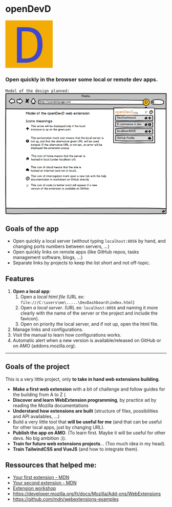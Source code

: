 # openDevD
![icon](icon.png)

### Open quickly in the browser some local or remote dev apps.

`Model of the design planned:`  
![model](docs/main-model.png)

## Goals of the app
- Open quickly a local server (without typing `localhost:8056` by hand, and changing ports numbers between servers, ...)
- Open quickly links on remote apps (like GitHub repos, tasks management software, blogs, ...)
- Separate links by projects to keep the list short and not off-topic.

## Features
1. **Open a local app**:
	1. Open a *local html file* (URL ex: `file:///C:\users\me\.....\DevDashboard\index.html`)
	1. Open *a local server*. (URL ex: `localhost:8056` and naming it more clearly with the name of the server or the project and include the favicon).
	1. Open on priority the local server, and if not up, open the html file.
1. Manage links and configurations.
1. Visit the manual to learn how configurations works.
1. Automatic alert when a new version is available/released on GitHub or on AMO (addons.mozilla.org).

--- 
## Goals of the project
This is a very little project, only **to take in hand web extensions building**.
- **Make a first web extension** with a bit of challenge and follow guides for the building from A to Z (
- **Discover and learn WebExtension programming**, by practice ad by reading the Mozilla documentations
- **Understand how extensions are built** (structure of files, possibilities and API availables, ...)
- Build a very little tool that **will be useful for me** (and that can be useful for other local apps, just by changing URL).
- **Publish the app on AMO**. (To learn first. Maybe it will be useful for other devs. No big ambition :)).
- **Train for future web extensions projects**... (Too much idea in my head).
- **Train TailwindCSS and VueJS** (and how to integrate them).

## Ressources that helped me:
- [Your first extension - MDN](https://developer.mozilla.org/fr/docs/Mozilla/Add-ons/WebExtensions/Your_first_WebExtension)
- [Your second extension - MDN](https://developer.mozilla.org/fr/docs/Mozilla/Add-ons/WebExtensions/Your_second_WebExtension)
- [Extension workshop](https://extensionworkshop.com/)
- https://developer.mozilla.org/fr/docs/Mozilla/Add-ons/WebExtensions
- https://github.com/mdn/webextensions-examples
